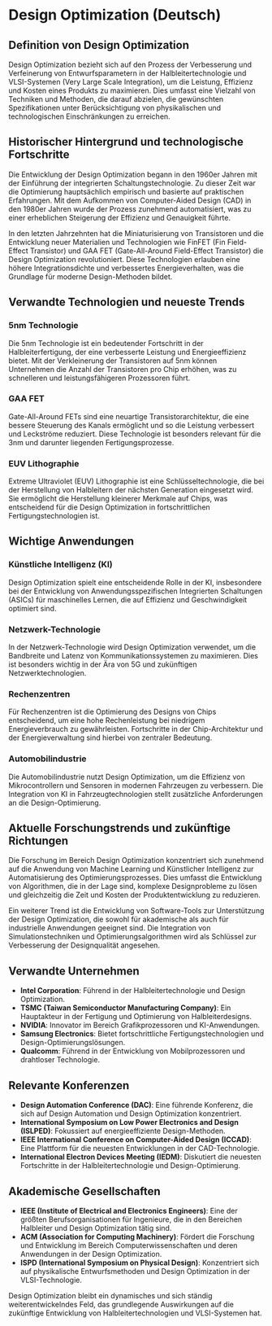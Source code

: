 # Design Optimization (Deutsch)

## Definition von Design Optimization

Design Optimization bezieht sich auf den Prozess der Verbesserung und Verfeinerung von Entwurfsparametern in der Halbleitertechnologie und VLSI-Systemen (Very Large Scale Integration), um die Leistung, Effizienz und Kosten eines Produkts zu maximieren. Dies umfasst eine Vielzahl von Techniken und Methoden, die darauf abzielen, die gewünschten Spezifikationen unter Berücksichtigung von physikalischen und technologischen Einschränkungen zu erreichen.

## Historischer Hintergrund und technologische Fortschritte

Die Entwicklung der Design Optimization begann in den 1960er Jahren mit der Einführung der integrierten Schaltungstechnologie. Zu dieser Zeit war die Optimierung hauptsächlich empirisch und basierte auf praktischen Erfahrungen. Mit dem Aufkommen von Computer-Aided Design (CAD) in den 1980er Jahren wurde der Prozess zunehmend automatisiert, was zu einer erheblichen Steigerung der Effizienz und Genauigkeit führte.

In den letzten Jahrzehnten hat die Miniaturisierung von Transistoren und die Entwicklung neuer Materialien und Technologien wie FinFET (Fin Field-Effect Transistor) und GAA FET (Gate-All-Around Field-Effect Transistor) die Design Optimization revolutioniert. Diese Technologien erlauben eine höhere Integrationsdichte und verbessertes Energieverhalten, was die Grundlage für moderne Design-Methoden bildet.

## Verwandte Technologien und neueste Trends

### 5nm Technologie

Die 5nm Technologie ist ein bedeutender Fortschritt in der Halbleiterfertigung, der eine verbesserte Leistung und Energieeffizienz bietet. Mit der Verkleinerung der Transistoren auf 5nm können Unternehmen die Anzahl der Transistoren pro Chip erhöhen, was zu schnelleren und leistungsfähigeren Prozessoren führt.

### GAA FET

Gate-All-Around FETs sind eine neuartige Transistorarchitektur, die eine bessere Steuerung des Kanals ermöglicht und so die Leistung verbessert und Leckströme reduziert. Diese Technologie ist besonders relevant für die 3nm und darunter liegenden Fertigungsprozesse.

### EUV Lithographie

Extreme Ultraviolet (EUV) Lithographie ist eine Schlüsseltechnologie, die bei der Herstellung von Halbleitern der nächsten Generation eingesetzt wird. Sie ermöglicht die Herstellung kleinerer Merkmale auf Chips, was entscheidend für die Design Optimization in fortschrittlichen Fertigungstechnologien ist.

## Wichtige Anwendungen

### Künstliche Intelligenz (KI)

Design Optimization spielt eine entscheidende Rolle in der KI, insbesondere bei der Entwicklung von Anwendungsspezifischen Integrierten Schaltungen (ASICs) für maschinelles Lernen, die auf Effizienz und Geschwindigkeit optimiert sind.

### Netzwerk-Technologie

In der Netzwerk-Technologie wird Design Optimization verwendet, um die Bandbreite und Latenz von Kommunikationssystemen zu maximieren. Dies ist besonders wichtig in der Ära von 5G und zukünftigen Netzwerktechnologien.

### Rechenzentren

Für Rechenzentren ist die Optimierung des Designs von Chips entscheidend, um eine hohe Rechenleistung bei niedrigem Energieverbrauch zu gewährleisten. Fortschritte in der Chip-Architektur und der Energieverwaltung sind hierbei von zentraler Bedeutung.

### Automobilindustrie

Die Automobilindustrie nutzt Design Optimization, um die Effizienz von Mikrocontrollern und Sensoren in modernen Fahrzeugen zu verbessern. Die Integration von KI in Fahrzeugtechnologien stellt zusätzliche Anforderungen an die Design-Optimierung.

## Aktuelle Forschungstrends und zukünftige Richtungen

Die Forschung im Bereich Design Optimization konzentriert sich zunehmend auf die Anwendung von Machine Learning und Künstlicher Intelligenz zur Automatisierung des Optimierungsprozesses. Dies umfasst die Entwicklung von Algorithmen, die in der Lage sind, komplexe Designprobleme zu lösen und gleichzeitig die Zeit und Kosten der Produktentwicklung zu reduzieren.

Ein weiterer Trend ist die Entwicklung von Software-Tools zur Unterstützung der Design Optimization, die sowohl für akademische als auch für industrielle Anwendungen geeignet sind. Die Integration von Simulationstechniken und Optimierungsalgorithmen wird als Schlüssel zur Verbesserung der Designqualität angesehen.

## Verwandte Unternehmen

- **Intel Corporation**: Führend in der Halbleitertechnologie und Design Optimization.
- **TSMC (Taiwan Semiconductor Manufacturing Company)**: Ein Hauptakteur in der Fertigung und Optimierung von Halbleiterdesigns.
- **NVIDIA**: Innovator im Bereich Grafikprozessoren und KI-Anwendungen.
- **Samsung Electronics**: Bietet fortschrittliche Fertigungstechnologien und Design-Optimierungslösungen.
- **Qualcomm**: Führend in der Entwicklung von Mobilprozessoren und drahtloser Technologie.

## Relevante Konferenzen

- **Design Automation Conference (DAC)**: Eine führende Konferenz, die sich auf Design Automation und Design Optimization konzentriert.
- **International Symposium on Low Power Electronics and Design (ISLPED)**: Fokussiert auf energieeffiziente Design-Methoden.
- **IEEE International Conference on Computer-Aided Design (ICCAD)**: Eine Plattform für die neuesten Entwicklungen in der CAD-Technologie.
- **International Electron Devices Meeting (IEDM)**: Diskutiert die neuesten Fortschritte in der Halbleitertechnologie und Design-Optimierung.

## Akademische Gesellschaften

- **IEEE (Institute of Electrical and Electronics Engineers)**: Eine der größten Berufsorganisationen für Ingenieure, die in den Bereichen Halbleiter und Design Optimization tätig sind.
- **ACM (Association for Computing Machinery)**: Fördert die Forschung und Entwicklung im Bereich Computerwissenschaften und deren Anwendungen in der Design Optimization.
- **ISPD (International Symposium on Physical Design)**: Konzentriert sich auf physikalische Entwurfsmethoden und Design Optimization in der VLSI-Technologie.

Design Optimization bleibt ein dynamisches und sich ständig weiterentwickelndes Feld, das grundlegende Auswirkungen auf die zukünftige Entwicklung von Halbleitertechnologien und VLSI-Systemen hat.